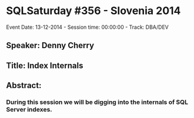 # SQLSaturday #356 - Slovenia 2014
Event Date: 13-12-2014 - Session time: 00:00:00 - Track: DBA/DEV
## Speaker: Denny Cherry
## Title: Index Internals
## Abstract:
### During this session we will be digging into the internals of SQL Server indexes.
